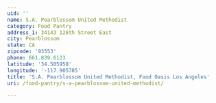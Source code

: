 ```yaml
---
uid: ''
name: S.A. Pearblossom United Methodist
category: Food Pantry
address_1: 34143 126th Street East
city: Pearblossom
state: CA
zipcode: '93553'
phone: 661.839.6123
latitude: '34.505958'
longitude: '-117.905785'
title: 'S.A. Pearblossom United Methodist, Food Oasis Los Angeles'
uri: /food-pantry/s-a-pearblossom-united-methodist/

---
```

